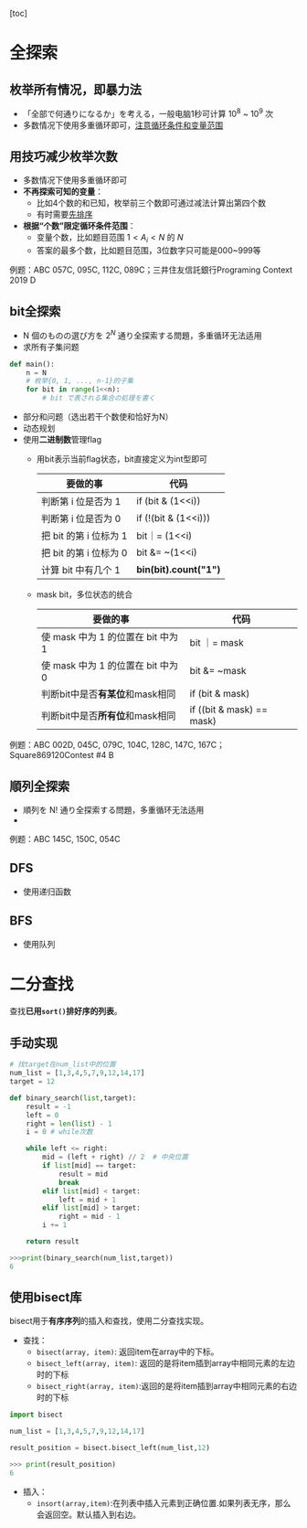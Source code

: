 [toc]
# 全探索
## 枚举所有情况，即暴力法
- 「全部で何通りになるか」を考える，一般电脑1秒可计算 $10^8$ ~ $10^9$ 次
- 多数情况下使用多重循环即可，<u>注意循环条件和变量范围</u>

## 用技巧减少枚举次数
- 多数情况下使用多重循环即可
- **不再探索可知的变量**：
  - 比如4个数的和已知，枚举前三个数即可通过减法计算出第四个数
  - 有时需要<u>先排序</u>
- **根据“个数”限定循环条件范围**：
  - 变量个数，比如题目范围 $1< A_i <N$ 的 $N$ 
  - 答案的最多个数，比如题目范围，3位数字只可能是000~999等

例题：ABC 057C, 095C, 112C, 089C；三井住友信託銀行Programing Context 2019 D

## bit全探索
- N 個のものの選び方を $2^N$ 通り全探索する問題，多重循环无法适用
- 求所有子集问题

```python
def main():
    n = N
    # 枚举{0, 1, ..., n-1}的子集
    for bit in range(1<<n):
        # bit で表される集合の処理を書く
```
- 部分和问题（选出若干个数使和恰好为N）
- 动态规划
- 使用**二进制数**管理flag
  - 用bit表示当前flag状态，bit直接定义为int型即可

    | 要做的事 | 代码 |
    |---         |---          |
    |判断第 i 位是否为 1|if (bit & (1<<i))|
    |判断第 i 位是否为 0|if (!(bit & (1<<i)))|
    |把 bit 的第 i 位标为 1|bit｜= (1<<i)|
    |把 bit 的第 i 位标为 0|bit &= ~(1<<i)|
    |计算 bit 中有几个 1|**bin(bit).count("1")**|

  - mask bit，多位状态的统合

    | 要做的事 | 代码 |
    |---         |---          |
    |使 mask 中为 1 的位置在 bit 中为 1|bit ｜= mask|
    |使 mask 中为 1 的位置在 bit 中为 0|bit &= ~mask|
    |判断bit中是否**有某位**和mask相同|if (bit & mask)|
    |判断bit中是否**所有位**和mask相同|if ((bit & mask) == mask)|

例题：ABC 002D, 045C, 079C, 104C, 128C, 147C, 167C；Square869120Contest #4 B 


## 順列全探索
- 順列を N! 通り全探索する問題，多重循环无法适用
- 

例题：ABC 145C, 150C, 054C

## DFS
- 使用递归函数

## BFS
- 使用队列

# 二分查找
查找**已用`sort()`排好序的列表**。

## 手动实现
```python
# 找target在num_list中的位置
num_list = [1,3,4,5,7,9,12,14,17]
target = 12

def binary_search(list,target): 
	result = -1
	left = 0
	right = len(list) - 1
	i = 0 # while次数

	while left <= right:
		mid = (left + right) // 2  # 中央位置
		if list[mid] == target:
			result = mid
			break
		elif list[mid] < target:
			left = mid + 1
		elif list[mid] > target:
			right = mid - 1		
		i += 1

	return result

>>>print(binary_search(num_list,target))
6
```

## 使用bisect库
bisect用于**有序序列**的插入和查找，使用二分查找实现。
- 查找： 
  - `bisect(array, item)`: 返回item在array中的下标。
  - `bisect_left(array, item)`: 返回的是将item插到array中相同元素的左边时的下标
  - `bisect_right(array, item)`:返回的是将item插到array中相同元素的右边时的下标
  
```python
import bisect

num_list = [1,3,4,5,7,9,12,14,17]

result_position = bisect.bisect_left(num_list,12)

>>> print(result_position)
6
```

- 插入：
  - `insort(array,item)`:在列表中插入元素到正确位置.如果列表无序，那么会返回空。默认插入到右边。


